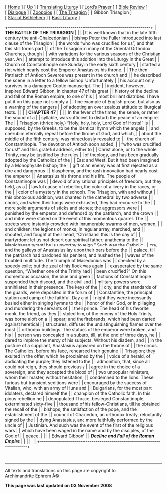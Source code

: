 \[ [Home](index.md) \] \[ [Up](obiter_scripta.md) \]
\[ [Translating Liturgy](translating_liturgy.md) \]
\[ [Lord’s Prayer](lord%27s_prayer.md) \]
\[ [Bible Review](bible_review.md) \] \[ [Dialogue](dialogue.md) \]
\[ [Zoopoios](zoopoios.md) \] \[ [The Trisagion](the_trisagion.md) \]
\[ Gibbon Trisagion \]
\[ [Star of Bethlehem](Star%20of%20Bethlehem.md) \]
\[ [Basil Liturgy](basil_liturgy.md) \]

+-----------------------------------------------------------------------+
| ****THE BATTLE OF THE TRISAGION****                                   |
|                                                                       |
| It is well known that in the late fifth century the anti-Chalcedonian |
| bishop Peter the Fuller introduced into last clause of the Trisagion  |
| the words “who was crucified for us”, and that this still forms part  |
| of the Trisagion in many of the Oriental Orthodox Churches, though    |
| with variations for the various seasons of the Christian year. An     |
| attempt to introduce this addition into the Liturgy in the Great      |
| Church of Constantinople one Sunday in the early sixth century        |
| started a riot which nearly cost the Emperor Anastasios his throne.   |
| The then Patriarch of Antioch Severos was present in the church and   |
| he described the scene in a letter to a fellow bishop. Unfortunately  |
| his account only survives in a damaged Coptic manuscript. The         |
| incident, however, inspired Edward Gibbon, in chapter 47 of his great |
| history of the decline and fall of the Roman empire, to one of his    |
| most brilliant diatribes. I have put it on this page not simply a     |
| fine example of English prose, but also as a warning of the dangers   |
| of adopting an over zealous attitude to liturgical texts.             |
|                                                                       |
| **CHAPTER 47**                                                        |
|                                                                       |
| In the fever of the times, the sense, or rather the sound of a        |
| syllable, was sufficient to disturb the peace of an empire. The       |
| Trisagion (thrice holy,) “Holy, holy, holy, Lord God of Hosts!” is    |
| supposed, by the Greeks, to be the identical hymn which the angels    |
| and cherubim eternally repeat before the throne of God, and which,    |
| about the middle of the fifth century, was miraculously revealed to   |
| the church of Constantinople. The devotion of Antioch soon added,     |
| “who was crucified for us!” and this grateful address, either to      |
| Christ alone, or to the whole Trinity, may be justified by the rules  |
| of theology, and has been gradually adopted by the Catholics of the   |
| East and West. But it had been imagined by a Monophysite bishop; the  |
| gift of an enemy was at first rejected as a dire and dangerous        |
| blasphemy, and the rash innovation had nearly cost the emperor        |
| Anastasius his throne and his life. The people of Constantinople was  |
| devoid of any rational principles of freedom; but they held, as a     |
| lawful cause of rebellion, the color of a livery in the races, or the |
| color of a mystery in the schools. The Trisagion, with and without    |
| this obnoxious addition, was chanted in the cathedral by two adverse  |
| choirs, and when their lungs were exhausted, they had recourse to the |
| more solid arguments of sticks and stones; the aggressors were        |
| punished by the emperor, and defended by the patriarch; and the crown |
| and mitre were staked on the event of this momentous quarrel. The     |
| streets were instantly crowded with innumerable swarms of men, women, |
| and children; the legions of monks, in regular array, marched, and    |
| shouted, and fought at their head, “Christians! this is the day of    |
| martyrdom: let us not desert our spiritual father; anathema to the    |
| Manichaean tyrant! he is unworthy to reign.” Such was the Catholic    |
| cry; and the galleys of Anastasius lay upon their oars before the     |
| palace, till the patriarch had pardoned his penitent, and hushed the  |
| waves of the troubled multitude. The triumph of Macedonius was        |
| checked by a speedy exile; but the zeal of his flock was again        |
| exasperated by the same question, “Whether one of the Trinity had     |
| been crucified?” On this momentous occasion, the blue and green       |
| factions of Constantinople suspended their discord, and the civil and |
| military powers were annihilated in their presence. The keys of the   |
| city, and the standards of the guards, were deposited in the forum of |
| Constantine, the principal station and camp of the faithful. Day and  |
| night they were incessantly busied either in singing hymns to the     |
| honor of their God, or in pillaging and murdering the servants of     |
| their prince. The head of his favorite monk, the friend, as they      |
| styled him, of the enemy of the Holy Trinity, was borne aloft on a    |
| spear; and the firebrands, which had been darted against heretical    |
| structures, diffused the undistinguishing flames over the most        |
| orthodox buildings. The statues of the emperor were broken, and his   |
| person was concealed in a suburb, till, at the end of three days, he  |
| dared to implore the mercy of his subjects. Without his diadem, and   |
| in the posture of a suppliant, Anastasius appeared on the throne of   |
| the circus. The Catholics, before his face, rehearsed their genuine   |
| Trisagion; they exulted in the offer, which he proclaimed by the      |
| voice of a herald, of abdicating the purple; they listened to the     |
| admonition, that, since all could not reign, they should previously   |
| agree in the choice of a sovereign; and they accepted the blood of    |
| two unpopular ministers, whom their master, without hesitation,       |
| condemned to the lions. These furious but transient seditions were    |
| encouraged by the success of Vitalian, who, with an army of Huns and  |
| Bulgarians, for the most part idolaters, declared himself the         |
| champion of the Catholic faith. In this pious rebellion he            |
| depopulated Thrace, besieged Constantinople, exterminated sixty-five  |
| thousand of his fellow-Christians, till he obtained the recall of the |
| bishops, the satisfaction of the pope, and the establishment of the   |
| council of Chalcedon, an orthodox treaty, reluctantly signed by the   |
| dying Anastasius, and more faithfully performed by the uncle of       |
| Justinian. And such was the event of the first of the religious wars  |
| which have been waged in the name and by the disciples, of the God of |
| peace.                                                                |
|                                                                       |
| Edward Gibbon\                                                        |
| ***Decline and Fall of the Roman Empire***                            |
|                                                                       |
|                                                                       |
+-----------------------------------------------------------------------+

 

------------------------------------------------------------------------

All texts and translations on this page are copyright to\
Archimandrite Ephrem Â©

**This page was last updated on 03 November 2008**

